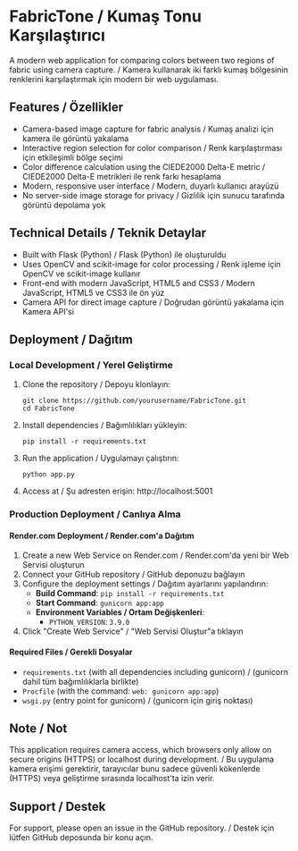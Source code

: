 # FabricTone / Kumaş Tonu Karşılaştırıcı

A modern web application for comparing colors between two regions of fabric using camera capture. / Kamera kullanarak iki farklı kumaş bölgesinin renklerini karşılaştırmak için modern bir web uygulaması.

## Features / Özellikler

- Camera-based image capture for fabric analysis / Kumaş analizi için kamera ile görüntü yakalama
- Interactive region selection for color comparison / Renk karşılaştırması için etkileşimli bölge seçimi
- Color difference calculation using the CIEDE2000 Delta-E metric / CIEDE2000 Delta-E metrikleri ile renk farkı hesaplama
- Modern, responsive user interface / Modern, duyarlı kullanıcı arayüzü
- No server-side image storage for privacy / Gizlilik için sunucu tarafında görüntü depolama yok

## Technical Details / Teknik Detaylar

- Built with Flask (Python) / Flask (Python) ile oluşturuldu
- Uses OpenCV and scikit-image for color processing / Renk işleme için OpenCV ve scikit-image kullanır
- Front-end with modern JavaScript, HTML5 and CSS3 / Modern JavaScript, HTML5 ve CSS3 ile ön yüz
- Camera API for direct image capture / Doğrudan görüntü yakalama için Kamera API'si

## Deployment / Dağıtım

### Local Development / Yerel Geliştirme

1. Clone the repository / Depoyu klonlayın:
   ```
   git clone https://github.com/yourusername/FabricTone.git
   cd FabricTone
   ```
2. Install dependencies / Bağımlılıkları yükleyin:
   ```
   pip install -r requirements.txt
   ```
3. Run the application / Uygulamayı çalıştırın:
   ```
   python app.py
   ```
4. Access at / Şu adresten erişin: http://localhost:5001

### Production Deployment / Canlıya Alma

#### Render.com Deployment / Render.com'a Dağıtım

1. Create a new Web Service on Render.com / Render.com'da yeni bir Web Servisi oluşturun
2. Connect your GitHub repository / GitHub deponuzu bağlayın
3. Configure the deployment settings / Dağıtım ayarlarını yapılandırın:
   - **Build Command**: `pip install -r requirements.txt`
   - **Start Command**: `gunicorn app:app`
   - **Environment Variables / Ortam Değişkenleri**:
     - `PYTHON_VERSION`: `3.9.0`
4. Click "Create Web Service" / "Web Servisi Oluştur"a tıklayın

#### Required Files / Gerekli Dosyalar

- `requirements.txt` (with all dependencies including gunicorn) / (gunicorn dahil tüm bağımlılıklarla birlikte)
- `Procfile` (with the command: `web: gunicorn app:app`)
- `wsgi.py` (entry point for gunicorn) / (gunicorn için giriş noktası)

## Note / Not

This application requires camera access, which browsers only allow on secure origins (HTTPS) or localhost during development. / Bu uygulama kamera erişimi gerektirir, tarayıcılar bunu sadece güvenli kökenlerde (HTTPS) veya geliştirme sırasında localhost'ta izin verir.

## Support / Destek

For support, please open an issue in the GitHub repository. / Destek için lütfen GitHub deposunda bir konu açın.
